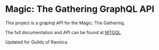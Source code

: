 # Magic: The Gathering GraphQL API

This project is a graphql API for the Magic: The Gathering.

The full documentation and API can be found at [MTGQL](http://mtgql.com).

Updated for Guilds of Ravnica.
